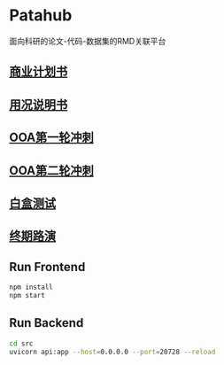 # Patahub
面向科研的论文-代码-数据集的RMD关联平台

## [商业计划书](https://github.com/007DXR/Patahub/blob/main/patahub_%E5%95%86%E4%B8%9A%E8%AE%A1%E5%88%92%E4%B9%A6.pptx)

## [用况说明书](https://github.com/007DXR/Patahub/blob/main/patahub-%E7%94%A8%E5%86%B5%E8%AF%B4%E6%98%8E%E4%B9%A6.docx)

## [OOA第一轮冲刺](https://github.com/007DXR/Patahub/blob/main/OOA%E7%AC%AC%E4%B8%80%E8%BD%AE%E5%86%B2%E5%88%BA.pptx)

## [OOA第二轮冲刺](https://github.com/007DXR/Patahub/blob/main/OOA%E7%AC%AC%E4%BA%8C%E8%BD%AE%E5%86%B2%E5%88%BA.pptx)


## [白盒测试](https://github.com/007DXR/Patahub/blob/main/%E7%99%BD%E7%9B%92%E6%B5%8B%E8%AF%95.docx)



## [终期路演](https://github.com/007DXR/Patahub/blob/main/patahub%E8%B7%AF%E6%BC%94ppt.pptx)

## Run Frontend

```bash
npm install
npm start
```

## Run Backend

```bash
cd src
uvicorn api:app --host=0.0.0.0 --port=20728 --reload
```

